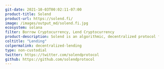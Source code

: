 ```yaml
---
git-date: 2021-10-03T00:02:11-07:00
product-title: Solend
product-url: https://solend.fi/
image: /images/output_md/solend.fi.jpg
ecosystem: solana
filter: Borrow Cryptocurrency, Lend Cryptocurrency
product-description: Solend is an algorithmic, decentralized protocol for lending and borrowing on Solana that lets you earn interest on deposits and borrow assets.
coltitle: "Lending"
colpermalink: decentralized-lending
type: non-custodial
twitter: https://twitter.com/solendprotocol
github: https://github.com/solendprotocol
---
```

